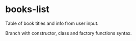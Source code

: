 # books-list
Table of book titles and info from user input.

Branch with constructor, class and factory functions syntax.